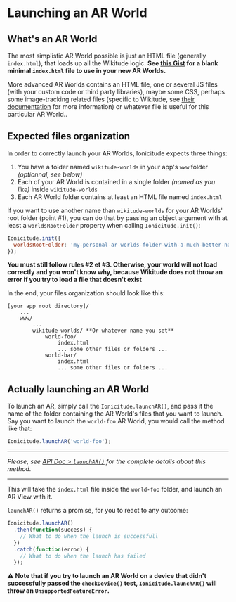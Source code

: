 # Launching an AR World

## What's an AR World

The most simplistic AR World possible is just an HTML file (generally `index.html`), that loads up all the Wikitude logic. **See [this Gist](https://gist.github.com/Tazaf/5209e26e9a66e5eb526ed5ad34152586) for a blank minimal `index.html` file to use in your new AR Worlds.**

More advanced AR Worlds contains an HTML file, one or several JS files (with your custom code or third party libraries), maybe some CSS, perhaps some image-tracking related files (specific to Wikitude, see [their documentation](http://www.wikitude.com/external/doc/documentation/latest/phonegap/targetmanagement.html) for more information) or whatever file is useful for this particular AR World..

## Expected files organization
In order to correctly launch your AR Worlds, Ionicitude expects three things:

1. You have a folder named `wikitude-worlds` in your app's `www` folder _(optionnal, see below)_
2. Each of your AR World is contained in a single folder _(named as you like)_ inside `wikitude-worlds`
3. Each AR World folder contains at least an HTML file named `index.html`

If you want to use another name than `wikitude-worlds` for your AR Worlds' root folder (point #1), you can do that by passing an object argument with at least a `worldsRootFolder` property when calling `Ionicitude.init()`:

```javascript
Ionicitude.init({
  worldsRootFolder: 'my-personal-ar-worlds-folder-with-a-much-better-name'
});
```

**You must still follow rules #2 et #3. Otherwise, your world will not load correctly and you won't know why, because Wikitude does not throw an error if you try to load a file that doesn't exist**

In the end, your files organization should look like this:

```
[your app root directory]/
    ...
    www/
        ...
        wikitude-worlds/ **Or whatever name you set**
            world-foo/
                index.html
                ... some other files or folders ...
            world-bar/
                index.html
                ... some other files or folders ...
```

## Actually launching an AR World
To launch an AR, simply call the `Ionicitude.launchAR()`, and pass it the name of the folder containing the AR World's files that you want to launch. Say you want to launch the `world-foo` AR World, you would call the method like that:

```javascript
Ionicitude.launchAR('world-foo');
```

----------
_Please, see [API Doc > `launchAR()`](launchAR()) for the complete details about this method._

----------

This will take the `index.html` file inside the `world-foo` folder, and launch an AR View with it.

`launchAR()` returns a promise, for you to react to any outcome:

```javascript
Ionicitude.launchAR()
  .then(function(success) {
    // What to do when the launch is successfull
  })
  .catch(function(error) {
    // What to do when the launch has failed
  });
```

**:warning: Note that if you try to launch an AR World on a device that didn't successfully passed the `checkDevice()` test, `Ionicitude.launchAR()` will throw an `UnsupportedFeatureError`.**